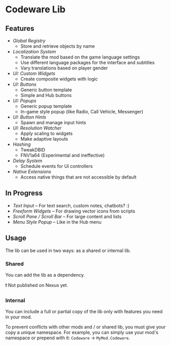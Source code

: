 # Codeware Lib

## Features

- _Global Registry_
  * Store and retrieve objects by name
- _Localization System_
  * Translate the mod based on the game language settings
  * Use different language packages for the interface and subtitles 
  * Vary translations based on player gender
- _UI: Custom Widgets_
  * Create composite widgets with logic
- _UI: Buttons_
  * Generic button template
  * Simple and Hub buttons
- _UI: Popups_
  * Generic popup template
  * In-game style popup (like Radio, Call Vehicle, Messenger)
- _UI: Button Hints_
  * Spawn and manage input hints
- _UI: Resolution Watcher_
  * Apply scaling to widgets
  * Make adaptive layouts
- _Hashing_
  * TweakDBID
  * FNV1a64 (Experimental and ineffective)
- _Delay System_
  * Schedule events for UI controllers
- _Native Extensions_
  * Access native things that are not accessible by default

## In Progress

- _Text Input_ – For text search, custom notes, chatbots? :)
- _Freeform Widgets_ – For drawing vector icons from scripts
- _Scroll Pane / Scroll Bar_ – For large content and lists
- _Menu Style Popup_ – Like in the Hub menu

## Usage

The lib can be used in two ways: as a shared or internal lib. 

### Shared

You can add the lib as a dependency.

:exclamation: Not published on Nexus yet.

### Internal

You can include a full or partial copy of the lib only with features you need in your mod. 

To prevent conflicts with other mods and / or shared lib, you must give your copy a unique namespace.
For example, you can simply use your mod's namespace or prepend with it: `Codeware` → `MyMod.Codeware`. 
